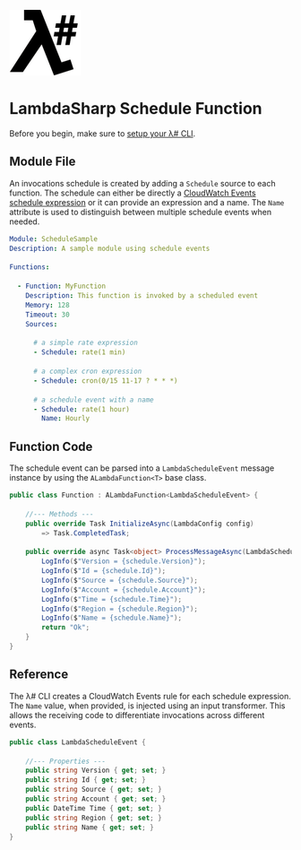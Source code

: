 ![λ#](../../Docs/LambdaSharp_v2_small.png)

# LambdaSharp Schedule Function

Before you begin, make sure to [setup your λ# CLI](../../Bootstrap/).

## Module File

An invocations schedule is created by adding a `Schedule` source to each function. The schedule can either be directly a [CloudWatch Events schedule expression](https://docs.aws.amazon.com/AmazonCloudWatch/latest/events/ScheduledEvents.html) or it can provide an expression and a name. The `Name` attribute is used to distinguish between multiple schedule events when needed.

```yaml
Module: ScheduleSample
Description: A sample module using schedule events

Functions:

  - Function: MyFunction
    Description: This function is invoked by a scheduled event
    Memory: 128
    Timeout: 30
    Sources:

      # a simple rate expression
      - Schedule: rate(1 min)

      # a complex cron expression
      - Schedule: cron(0/15 11-17 ? * * *)

      # a schedule event with a name
      - Schedule: rate(1 hour)
        Name: Hourly
```

## Function Code

The schedule event can be parsed into a `LambdaScheduleEvent` message instance by using the `ALambdaFunction<T>` base class.

```csharp
public class Function : ALambdaFunction<LambdaScheduleEvent> {

    //--- Methods ---
    public override Task InitializeAsync(LambdaConfig config)
        => Task.CompletedTask;

    public override async Task<object> ProcessMessageAsync(LambdaScheduleEvent schedule, ILambdaContext context) {
        LogInfo($"Version = {schedule.Version}");
        LogInfo($"Id = {schedule.Id}");
        LogInfo($"Source = {schedule.Source}");
        LogInfo($"Account = {schedule.Account}");
        LogInfo($"Time = {schedule.Time}");
        LogInfo($"Region = {schedule.Region}");
        LogInfo($"Name = {schedule.Name}");
        return "Ok";
    }
}
```

## Reference

The λ# CLI creates a CloudWatch Events rule for each schedule expression. The `Name` value, when provided, is injected using an input transformer. This allows the receiving code to differentiate invocations across different events.

```csharp
public class LambdaScheduleEvent {

    //--- Properties ---
    public string Version { get; set; }
    public string Id { get; set; }
    public string Source { get; set; }
    public string Account { get; set; }
    public DateTime Time { get; set; }
    public string Region { get; set; }
    public string Name { get; set; }
}
```
